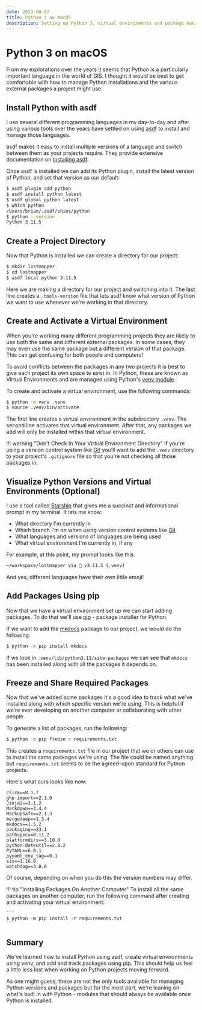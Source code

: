 ```yaml
---
date: 2023-09-07
title: Python 3 on macOS
description: Setting up Python 3, virtual environments and package management on macOS
---
```


# Python 3 on macOS

From my explorations over the years it seems that Python is a particularly important language in the world of GIS. I thought it would be best to get comfortable with how to manage Python installations and the various external packages a project might use.

<!-- more -->

## Install Python with asdf

I use several different programming languages in my day-to-day and after using various tools over the years have settled on using [asdf](https://asdf-vm.com) to install and manage those languages.

asdf makes it easy to install multiple versions of a language and switch between them as your projects require. They provide extensive documentation on [Installing asdf](https://asdf-vm.com/guide/getting-started.html).

Once asdf is installed we can add its Python plugin, install the latest version of Python, and set that version as our default:

```bash
$ asdf plugin add python
$ asdf install python latest
$ asdf global python latest
$ which python
/Users/brian/.asdf/shims/python
$ python --version
Python 3.11.5
```

## Create a Project Directory

Now that Python is installed we can create a directory for our project:

```bash
$ mkdir lostmapper
$ cd lostmapper
$ asdf local python 3.11.5
```

Here we are making a directory for our project and switching into it. The last line creates a `.tools-version` file that lets asdf know what version of Python we want to use whenever we're working in that directory.

## Create and Activate a Virtual Environment

When you're working many different programming projects they are likely to use both the same and different external packages. In some cases, they may even use the same package but a different version of that package. This can get confusing for both people and computers!

To avoid conflicts between the packages in any two projects it is best to give each project its own space to exist in. In Python, these are known as Virtual Environments and are managed using Python's [venv module](https://docs.python.org/3/library/venv.html).

To create and activate a virtual environment, use the following commands:

```bash
$ python -m venv .venv
$ source .venv/bin/activate
```

The first line creates a virtual environment in the subdirectory `.venv`. The second line activates that virtual environment. After that, any packages we add will only be installed within that virtual environment.

!!! warning "Don't Check In Your Virtual Environment Directory"
    If you're using a version control system like [Git](https://git-scm.com) you'll want to add the `.venv` directory to your project's `.gitignore` file so that you're not checking all those packages in.

## Visualize Python Versions and Virtual Environments (Optional)

I use a tool called [Starship](https://starship.rs) that gives me a succinct and informational prompt in my terminal. It lets me know:

- What directory I'm currently in
- Which branch I'm on when using version control systems like [Git](https://git-scm.com)
- What languages and versions of languages are being used
- What virtual environment I'm currently in, if any

For example, at this point, my prompt looks like this:

```bash
~/workspace/lostmapper via 🐍 v3.11.5 (.venv)
```

And yes, different languages have their own little emoji!

## Add Packages Using pip

Now that we have a virtual environment set up we can start adding packages. To do that we'll use [pip](https://pip.pypa.io/) - package installer for Python.

If we want to add the [mkdocs]() package to our project, we would do the following:

```bash
$ python -m pip install mkdocs
```

If we look in `.venv/lib/python3.11/site-packages` we can see that `mkdocs` has been installed along with all the packages it depends on.

## Freeze and Share Required Packages

Now that we've added some packages it's a good idea to track what we've installed along with which specific version we're using. This is helpful if we're ever developing on another computer or collaborating with other people.

To generate a list of packages, run the following:

```bash
$ python -m pip freeze > requirements.txt
```

This creates a `requirements.txt` file in our project that we or others can use to install the same packages we're using. The file could be named anything but `requirements.txt` seems to be the agreed-upon standard for Python projects.

Here's what ours looks like now:

```text
click==8.1.7
ghp-import==2.1.0
Jinja2==3.1.2
Markdown==3.4.4
MarkupSafe==2.1.3
mergedeep==1.3.4
mkdocs==1.5.2
packaging==23.1
pathspec==0.11.2
platformdirs==3.10.0
python-dateutil==2.8.2
PyYAML==6.0.1
pyyaml_env_tag==0.1
six==1.16.0
watchdog==3.0.0
```

Of course, depending on when you do this the version numbers may differ.

!!! tip "Installing Packages On Another Computer"
    To install all the same packages on another computer, run the following command after creating and activating your virtual environment:

    ```
    $ python -m pip install -r requirements.txt
    ```

## Summary

We've learned how to install Python using asdf, create virtual environments using venv, and add and track packages using pip. This should help us feel a little less lost when working on Python projects moving forward.

As one might guess, these are not the only tools available for managing Python versions and packages but for the most part, we're leaning on what's built in with Python - modules that should always be available once Python is installed.
